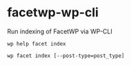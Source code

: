 # facetwp-wp-cli
Run indexing of FacetWP via WP-CLI

`wp help facet index`

`wp facet index [--post-type=post_type]`
